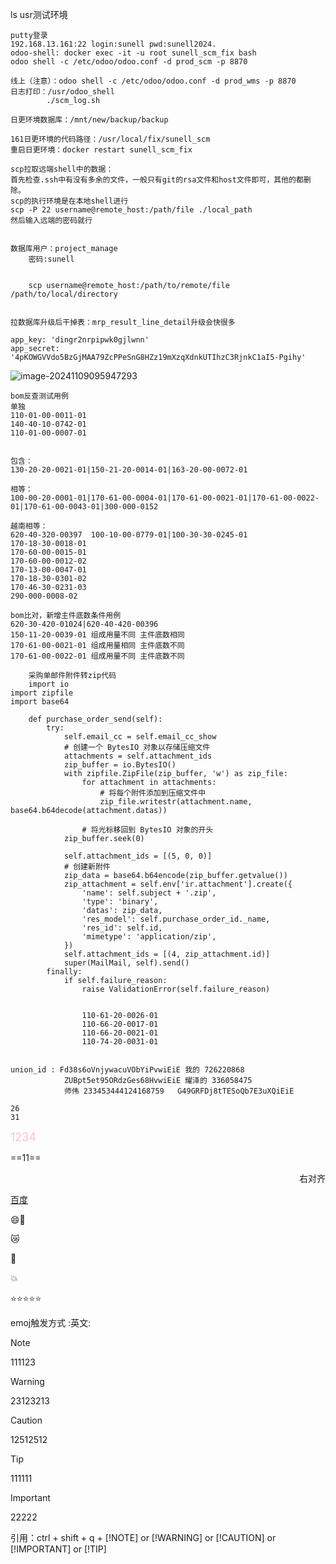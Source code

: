 ls usr测试环境

```shell
putty登录
192.168.13.161:22 login:sunell pwd:sunell2024.
odoo-shell: docker exec -it -u root sunell_scm_fix bash
odoo shell -c /etc/odoo/odoo.conf -d prod_scm -p 8870

线上（注意）：odoo shell -c /etc/odoo/odoo.conf -d prod_wms -p 8870
日志打印：/usr/odoo_shell
		./scm_log.sh
		
日更环境数据库：/mnt/new/backup/backup
		
161日更环境的代码路径：/usr/local/fix/sunell_scm
重启日更环境：docker restart sunell_scm_fix

scp拉取远端shell中的数据：
首先检查.ssh中有没有多余的文件，一般只有git的rsa文件和host文件即可，其他的都删除。
scp的执行环境是在本地shell进行
scp -P 22 username@remote_host:/path/file ./local_path 
然后输入远端的密码就行

		
数据库用户：project_manage
	密码:sunell
	
	
	scp username@remote_host:/path/to/remote/file /path/to/local/directory
	
	
拉数据库升级后干掉表：mrp_result_line_detail升级会快很多

app_key: 'dingr2nrpipwk0gjlwnn'
app_secret: '4pKOWGVVdo5BzGjMAA79ZcPPeSnG8HZz19mXzqXdnkUTIhzC3RjnkC1aI5-Pgihy'
```

![image-20241109095947293](F:\note\my_note\assets\image-20241109095947293.png)





```
bom反查测试用例
单独
110-01-00-0011-01
140-40-10-0742-01
110-01-00-0007-01


包含：
130-20-20-0021-01|150-21-20-0014-01|163-20-00-0072-01

相等：
100-00-20-0001-01|170-61-00-0004-01|170-61-00-0021-01|170-61-00-0022-01|170-61-00-0043-01|300-000-0152

越南相等：
620-40-320-00397  100-10-00-0779-01|100-30-30-0245-01
170-18-30-0018-01
170-60-00-0015-01
170-60-00-0012-02
170-13-00-0047-01
170-18-30-0301-02
170-46-30-0231-03
290-000-0008-02

bom比对，新增主件底数条件用例
620-30-420-01024|620-40-420-00396
150-11-20-0039-01 组成用量不同 主件底数相同
170-61-00-0021-01 组成用量相同 主件底数不同
170-61-00-0022-01 组成用量不同 主件底数不同
```

```
    采购单邮件附件转zip代码
    import io
import zipfile
import base64
    
    def purchase_order_send(self):
        try:
            self.email_cc = self.email_cc_show
            # 创建一个 BytesIO 对象以存储压缩文件
            attachments = self.attachment_ids
            zip_buffer = io.BytesIO()
            with zipfile.ZipFile(zip_buffer, 'w') as zip_file:
                for attachment in attachments:
                    # 将每个附件添加到压缩文件中
                    zip_file.writestr(attachment.name, base64.b64decode(attachment.datas))

                # 将光标移回到 BytesIO 对象的开头
            zip_buffer.seek(0)

            self.attachment_ids = [(5, 0, 0)]
            # 创建新附件
            zip_data = base64.b64encode(zip_buffer.getvalue())
            zip_attachment = self.env['ir.attachment'].create({
                'name': self.subject + '.zip',
                'type': 'binary',
                'datas': zip_data,
                'res_model': self.purchase_order_id._name,
                'res_id': self.id,
                'mimetype': 'application/zip',
            })
            self.attachment_ids = [(4, zip_attachment.id)]
            super(MailMail, self).send()
        finally:
            if self.failure_reason:
                raise ValidationError(self.failure_reason)
                
                
                110-61-20-0026-01
                110-66-20-0017-01
                110-66-20-0021-01
                110-74-20-0031-01
                
                
union_id : Fd38s6oVnjywacuVObYiPvwiEiE 我的 726220868
			ZUBpt5et95ORdzGes68HvwiEiE 耀泽的 336058475
			师伟 233453444124168759   G49GRFDj8tTESoQb7E3uXQiEiE
```

```
26
31
```



<font size=4 color='pink'>1234</font>

==11==

<p align='right'>右对齐</p>

[百度](www.baidu.com)

:smile::100:

:crying_cat_face:

:anger:

:boom:

:star::star::star::star::star:

emoj触发方式  :英文:

> [!NOTE]
>
> 111123

> [!WARNING]
>
> 23123213

> [!CAUTION]
>
> 12512512

> [!TIP]
>
> 111111

> [!IMPORTANT]
>
> 22222

引用：ctrl + shift + q + [!NOTE] or [!WARNING] or [!CAUTION] or [!IMPORTANT] or [!TIP]
